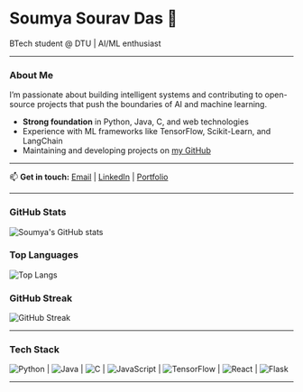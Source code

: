 # Soumya Sourav Das 🚀

BTech student @ DTU | AI/ML enthusiast

---

### About Me

I’m passionate about building intelligent systems and contributing to open-source projects that push the boundaries of AI and machine learning. 
- **Strong foundation** in Python, Java, C, and web technologies  
- Experience with ML frameworks like TensorFlow, Scikit-Learn, and LangChain 
- Maintaining and developing projects on [my GitHub](https://github.com/celestial317)   

---

📫 **Get in touch:** [Email](mailto:soumyasourav0311@gmail.com) | [LinkedIn](https://linkedin.com/in/soumyasouravdas) | [Portfolio](https://soumya-sourav-portfolio.vercel.app/)

---

### GitHub Stats

![Soumya's GitHub stats](https://github-readme-stats.vercel.app/api?username=celestial317&show_icons=true&theme=radical)

### Top Languages

![Top Langs](https://github-readme-stats.vercel.app/api/top-langs/?username=celestial317&layout=compact&theme=radical)

### GitHub Streak

![GitHub Streak](https://github-readme-streak-stats.herokuapp.com/?user=celestial317&theme=radical)

---

### Tech Stack

![Python](https://img.shields.io/badge/-Python-3776AB?style=for-the-badge&logo=python&logoColor=white)   | ![Java](https://img.shields.io/badge/-Java-007396?style=for-the-badge&logo=java&logoColor=white)  | ![C](https://img.shields.io/badge/-C-00599C?style=for-the-badge&logo=c&logoColor=white)  | ![JavaScript](https://img.shields.io/badge/-JavaScript-F7DF1E?style=for-the-badge&logo=javascript&logoColor=black)  | ![TensorFlow](https://img.shields.io/badge/-TensorFlow-FF6F00?style=for-the-badge&logo=tensorflow&logoColor=white)  | ![React](https://img.shields.io/badge/-React-61DAFB?style=for-the-badge&logo=react&logoColor=black)  | ![Flask](https://img.shields.io/badge/-Flask-000000?style=for-the-badge&logo=flask&logoColor=white)  

---
